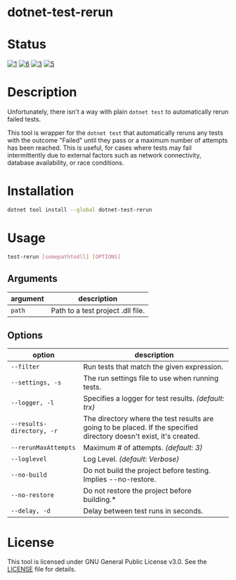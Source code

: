 # dotnet-test-rerun

# Status
[![1]][2] [![6]][7] [![3]][4] [![5]][4]

# Description
Unfortunately, there isn't a way with plain `dotnet test` to automatically rerun failed tests.

This tool is wrapper for the `dotnet test` that automatically reruns any tests with the outcome "Failed" until they pass or a maximum number of attempts has been reached. This is useful, for cases where tests may fail intermittently due to external factors such as network connectivity, database availability, or race conditions.

# Installation
```sh
dotnet tool install --global dotnet-test-rerun
```

# Usage
```sh
test-rerun [somepathtodll] [OPTIONS]
```

## Arguments
| argument | description                       |
| -------- | --------------------------------- |
| `path`   | Path to a test project .dll file. |

## Options
| option               | description                                                                                                          |
| -------------------- | -------------------------------------------------------------------------------------------------------------------- |
| `--filter`           | Run tests that match the given expression.                                                                           |
| `--settings, -s`     | The run settings file to use when running tests.                                                                     |
| `--logger, -l`       | Specifies a logger for test results. *(default: trx)*                                                                |
| `--results-directory, -r` | The directory where the test results are going to be placed. If the specified directory doesn't exist, it's created. |
| `--rerunMaxAttempts` | Maximum # of attempts. *(default: 3)*                                                                                |
| `--loglevel` | Log Level. *(default: Verbose)*                                                                                |
| `--no-build` | Do not build the project before testing. Implies --no-restore.                                      |
| `--no-restore` | Do not restore the project before building.*                                                                                |
| `--delay, -d` | Delay between test runs in seconds.                                                                                  |

# License
This tool is licensed under GNU General Public License v3.0. See the [LICENSE](/LICENSE) file for details.

[1]: https://github.com/joaoopereira/dotnet-test-rerun/actions/workflows/cd.yml/badge.svg
[2]: https://github.com/joaoopereira/dotnet-test-rerun/actions/workflows/cd.yml
[3]: https://img.shields.io/nuget/v/dotnet-test-rerun.svg?label=dotnet-test-rerun
[4]: https://www.nuget.org/packages/dotnet-test-rerun
[5]: https://img.shields.io/nuget/dt/dotnet-test-rerun.svg?label=downloads
[6]: https://coveralls.io/repos/github/joaoopereira/dotnet-test-rerun/badge.svg?branch=main
[7]: https://coveralls.io/github/joaoopereira/dotnet-test-rerun?branch=main
